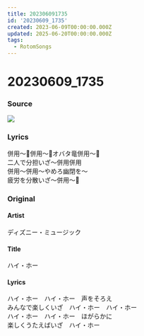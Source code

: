 ```yaml
---
title: 202306091735
id: '20230609_1735'
created: 2023-06-09T00:00:00.000Z
updated: 2025-06-20T00:00:00.000Z
tags:
  - RotomSongs
---
```

# 20230609_1735

### Source

![](https://x.com/Starlystrongest/status/1667088012482854912)

### Lyrics

併用〜🎵併用〜🎵オバタ竜併用〜🎵  
二人で分担いざ〜併用併用  
併用〜併用〜やめろ幽閉を〜  
疲労を分散いざ〜併用〜🎵  

### Original

#### Artist

ディズニー・ミュージック

#### Title

ハイ・ホー

#### Lyrics

ハイ・ホー　ハイ・ホー　声をそろえ  
みんなで楽しくいざ　ハイ・ホー　ハイ・ホー  
ハイ・ホー　ハイ・ホー　ほがらかに  
楽しくうたえばいざ　ハイ・ホー  


